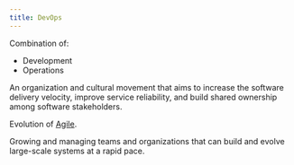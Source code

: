 ```yaml
---
title: DevOps
---
```

Combination of:
- Development
- Operations

An organization and cultural movement that aims to increase the software delivery velocity, improve service reliability, and build shared ownership among software stakeholders.

Evolution of [Agile](danielesalvatore/.trash/agile.md).

Growing and managing teams and organizations that can build and evolve large-scale systems at a rapid pace. 


